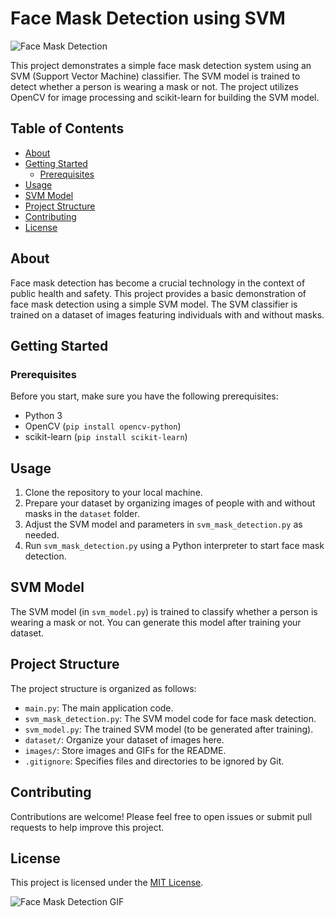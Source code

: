 # Face Mask Detection using SVM

![Face Mask Detection](images/face_mask_detection.png)

This project demonstrates a simple face mask detection system using an SVM (Support Vector Machine) classifier. The SVM model is trained to detect whether a person is wearing a mask or not. The project utilizes OpenCV for image processing and scikit-learn for building the SVM model.

## Table of Contents

- [About](#about)
- [Getting Started](#getting-started)
  - [Prerequisites](#prerequisites)
- [Usage](#usage)
- [SVM Model](#svm-model)
- [Project Structure](#project-structure)
- [Contributing](#contributing)
- [License](#license)

## About

Face mask detection has become a crucial technology in the context of public health and safety. This project provides a basic demonstration of face mask detection using a simple SVM model. The SVM classifier is trained on a dataset of images featuring individuals with and without masks.

## Getting Started

### Prerequisites

Before you start, make sure you have the following prerequisites:

- Python 3
- OpenCV (`pip install opencv-python`)
- scikit-learn (`pip install scikit-learn`)

## Usage

1. Clone the repository to your local machine.
2. Prepare your dataset by organizing images of people with and without masks in the `dataset` folder.
3. Adjust the SVM model and parameters in `svm_mask_detection.py` as needed.
4. Run `svm_mask_detection.py` using a Python interpreter to start face mask detection.

## SVM Model

The SVM model (in `svm_model.py`) is trained to classify whether a person is wearing a mask or not. You can generate this model after training your dataset.

## Project Structure

The project structure is organized as follows:

- `main.py`: The main application code.
- `svm_mask_detection.py`: The SVM model code for face mask detection.
- `svm_model.py`: The trained SVM model (to be generated after training).
- `dataset/`: Organize your dataset of images here.
- `images/`: Store images and GIFs for the README.
- `.gitignore`: Specifies files and directories to be ignored by Git.

## Contributing

Contributions are welcome! Please feel free to open issues or submit pull requests to help improve this project.

## License

This project is licensed under the [MIT License](LICENSE).

![Face Mask Detection GIF](images/face_mask_detection.gif)
